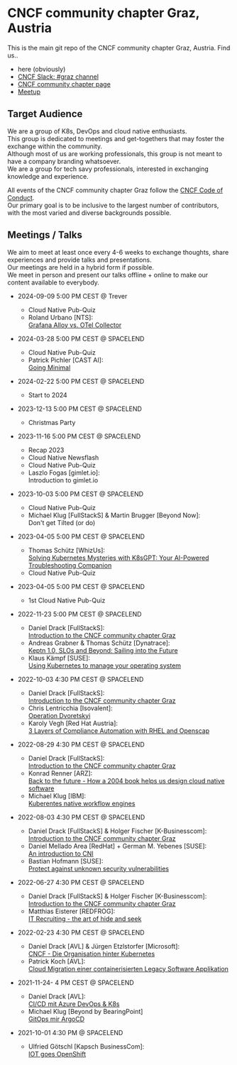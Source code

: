 # CNCF community chapter Graz, Austria

This is the main git repo of the CNCF community chapter Graz, Austria.
Find us..

- here (obviously)
- [CNCF Slack: #graz channel](https://communityinviter.com/apps/cloud-native/cncf)
- [CNCF community chapter page](https://community.cncf.io/graz-austria/)
- [Meetup](https://www.meetup.com/cncf-graz/)

## Target Audience

We are a group of K8s, DevOps and cloud native enthusiasts.\
This group is dedicated to meetings and get-togethers that may foster the exchange within the community.\
Although most of us are working professionals, this group is not meant to have a company branding whatsoever.\
We are a group for tech savy professionals, interested in exchanging knowledge and experience.

All events of the CNCF community chapter Graz follow the [CNCF Code of Conduct](https://github.com/cncf/foundation/blob/main/code-of-conduct.md).\
Our primary goal is to be inclusive to the largest number of contributors, with the most varied and diverse backgrounds possible.

## Meetings / Talks

We aim to meet at least once every 4-6 weeks to exchange thoughts, share experiences and provide talks and presentations.\
Our meetings are held in a hybrid form if possible.\
We meet in person and present our talks offline + online to make our content available to everybody.

- 2024-09-09 5:00 PM CEST @ Trever
  - Cloud Native Pub-Quiz
  - Roland Urbano [NTS]:\
    [Grafana Alloy vs. OTel Collector](2024-09-09/Alloy_vs_OTel_Collector.pdf)

- 2024-03-28 5:00 PM CEST @ SPACELEND
  - Cloud Native Pub-Quiz
  - Patrick Pichler [CAST AI]:\
    [Going Minimal](2024-03-28/CNCF-Going-Minimal.pdf)

- 2024-02-22 5:00 PM CEST @ SPACELEND
  - Start to 2024

- 2023-12-13 5:00 PM CEST @ SPACELEND
  - Christmas Party
  
- 2023-11-16 5:00 PM CEST @ SPACELEND
  - Recap 2023
  - Cloud Native Newsflash
  - Cloud Native Pub-Quiz
  - Laszlo Fogas [gimlet.io]: \
    Introduction to gimlet.io

- 2023-10-03 5:00 PM CEST @ SPACELEND
  - Cloud Native Pub-Quiz
  - Michael Klug [FullStackS] & Martin Brugger [Beyond Now]:\
    Don't get Tilted (or do)

- 2023-04-05 5:00 PM CEST @ SPACELEND
  - Thomas Schütz [WhizUs]:\
    [Solving Kubernetes Mysteries with K8sGPT: Your AI-Powered Troubleshooting Companion](https://docs.google.com/presentation/d/1SCfmCXzVomG-7nNsetgigjWOo4p0O-KCZUGKnbjDdKY/edit?usp=sharing)
  - Cloud Native Pub-Quiz

- 2023-04-05 5:00 PM CEST @ SPACELEND
  - 1st Cloud Native Pub-Quiz
  
- 2022-11-23 5:00 PM CEST @ SPACELEND
  - Daniel Drack [FullStackS]:\
    [Introduction to the CNCF community chapter Graz](2022-11-23/CNCF-Meetup-1123.pdf)
  - Andreas Grabner & Thomas Schütz [Dynatrace]:\
    [Keptn 1.0, SLOs and Beyond: Sailing into the Future]()
  - Klaus Kämpf [SUSE]:\
    [Using Kubernetes to manage your operating system](2022-11-23/CNCF-Elemental-deep-dive.pdf)

- 2022-10-03 4:30 PM CEST @ SPACELEND
  - Daniel Drack [FullStackS]:\
    [Introduction to the CNCF community chapter Graz](2022-10-03/CNCF-Meetup-1003.pdf)
  - Chris Lentricchia [Isovalent]:\
    [Operation Dvoretskyi]()
  - Karoly Vegh [Red Hat Austria]:\
    [3 Layers of Compliance Automation with RHEL and Openscap]()

- 2022-08-29 4:30 PM CEST @ SPACELEND
  - Daniel Drack [FullStackS]:\
    [Introduction to the CNCF community chapter Graz](2022-08-29/CNCF-Meetup-0627.pdf)
  - Konrad Renner [ARZ]:\
    [Back to the future - How a 2004 book helps us design cloud native software](2022-08-29/ddd_back_to_the_future.pdf)
  - Michael Klug [IBM]:\
    [Kuberentes native workflow engines](2022-08-29/workflow-engines.pdf)

- 2022-08-03 4:30 PM CEST @ SPACELEND
  - Daniel Drack [FullStackS] & Holger Fischer [K-Businesscom]:\
    [Introduction to the CNCF community chapter Graz](2022-08-03/CNCF-Meetup-0803.pdf)
  - Daniel Mellado Area [RedHat] + German M. Yebenes [SUSE]:\
    [An introduction to CNI]()
  - Bastian Hofmann [SUSE]:\
    [Protect against unknown security vulnerabilities]()

- 2022-06-27 4:30 PM CEST @ SPACELEND
  - Daniel Drack [FullStackS] & Holger Fischer [K-Businesscom]:\
    [Introduction to the CNCF community chapter Graz](2022-06/CNCF-Meetup-0627.pdf)
  - Matthias Eisterer [REDFROG]:\
    [IT Recruiting - the art of hide and seek](2022-06/2022_06_recruiting.pdf)

- 2022-02-23 4:30 PM CEST @ SPACELEND
  - Daniel Drack [AVL] & Jürgen Etzlstorfer [Microsoft]:\
    [CNCF - Die Organisation hinter Kubernetes](2022-02/2022_02_CNCF_Overview.pdf)
  - Patrick Koch [AVL]:\
    [Cloud Migration einer containerisierten Legacy Software Applikation]()

- 2021-11-24- 4 PM CEST @ SPACELEND
  - Daniel Drack [AVL]:\
    [CI/CD mit Azure DevOps & K8s](2021-11/2021_11_cicd_azure_devops.pdf)
  - Michael Klug [Beyond by BearingPoint]\
    [GitOps mir ArgoCD](2021-11/2021_11_gitops_argocd.pdf)

- 2021-10-01 4:30 PM @ SPACELEND
  - Ulfried Götschl [Kapsch BusinessCom]:\
    [IOT goes OpenShift](2021-10/2021_10_iot_goes_openshift.pdf)
